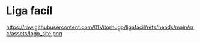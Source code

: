 # Liga facíl

https://raw.githubusercontent.com/01Vitorhugo/ligafacil/refs/heads/main/src/assets/logo_site.png
